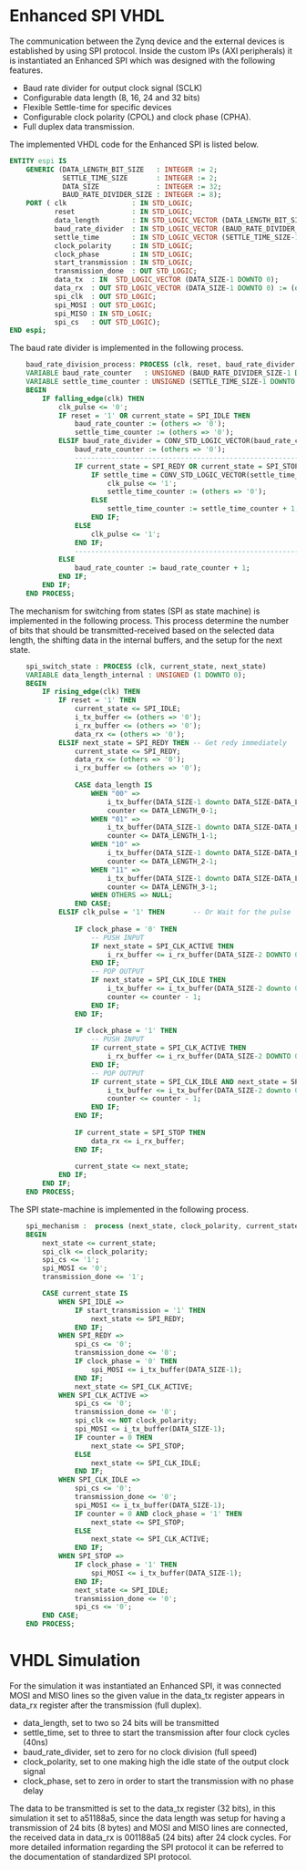 # Enhanced SPI VHDL

The communication between the Zynq device and the external devices is established by using SPI protocol. Inside the custom IPs (AXI peripherals) it is instantiated an Enhanced SPI which was designed with the following features.

* Baud rate divider for output clock signal (SCLK)
* Configurable data length (8, 16, 24 and 32 bits)
* Flexible Settle-time for specific devices
* Configurable clock polarity (CPOL) and clock phase (CPHA).
* Full duplex data transmission.

The implemented VHDL code for the Enhanced SPI is listed below.

```VHDL
ENTITY espi IS
    GENERIC (DATA_LENGTH_BIT_SIZE   : INTEGER := 2;
             SETTLE_TIME_SIZE       : INTEGER := 2;
             DATA_SIZE              : INTEGER := 32;
             BAUD_RATE_DIVIDER_SIZE : INTEGER := 8);
    PORT ( clk                : IN STD_LOGIC;
           reset              : IN STD_LOGIC;
           data_length        : IN STD_LOGIC_VECTOR (DATA_LENGTH_BIT_SIZE-1 DOWNTO 0);
           baud_rate_divider  : IN STD_LOGIC_VECTOR (BAUD_RATE_DIVIDER_SIZE-1 DOWNTO 0);
           settle_time        : IN STD_LOGIC_VECTOR (SETTLE_TIME_SIZE-1 DOWNTO 0);
           clock_polarity     : IN STD_LOGIC;
           clock_phase        : IN STD_LOGIC;
           start_transmission : IN STD_LOGIC;
           transmission_done  : OUT STD_LOGIC;
           data_tx  : IN  STD_LOGIC_VECTOR (DATA_SIZE-1 DOWNTO 0);
           data_rx  : OUT STD_LOGIC_VECTOR (DATA_SIZE-1 DOWNTO 0) := (others => '0');
           spi_clk  : OUT STD_LOGIC;
           spi_MOSI : OUT STD_LOGIC;
           spi_MISO : IN STD_LOGIC;
           spi_cs   : OUT STD_LOGIC);
END espi;
```

The baud rate divider is implemented in the following process.

```VHDL
    baud_rate_division_process: PROCESS (clk, reset, baud_rate_divider, settle_time, clk_pulse)
    VARIABLE baud_rate_counter   : UNSIGNED (BAUD_RATE_DIVIDER_SIZE-1 DOWNTO 0) := (others => '0');
    VARIABLE settle_time_counter : UNSIGNED (SETTLE_TIME_SIZE-1 DOWNTO 0)       := (others => '0');
    BEGIN
        IF falling_edge(clk) THEN
            clk_pulse <= '0';
            IF reset = '1' OR current_state = SPI_IDLE THEN
                baud_rate_counter := (others => '0');
                settle_time_counter := (others => '0');
            ELSIF baud_rate_divider = CONV_STD_LOGIC_VECTOR(baud_rate_counter, BAUD_RATE_DIVIDER_SIZE) THEN
                baud_rate_counter := (others => '0');
                ----------------------------------------------------------------
                IF current_state = SPI_REDY OR current_state = SPI_STOP THEN
                    IF settle_time = CONV_STD_LOGIC_VECTOR(settle_time_counter, SETTLE_TIME_SIZE) THEN
                        clk_pulse <= '1';
                        settle_time_counter := (others => '0');
                    ELSE
                        settle_time_counter := settle_time_counter + 1;
                    END IF;
                ELSE
                    clk_pulse <= '1';
                END IF;
                ----------------------------------------------------------------
            ELSE
                baud_rate_counter := baud_rate_counter + 1;
            END IF;
        END IF;
    END PROCESS;
```

The mechanism for switching from states (SPI as state machine) is implemented in the following process. This process determine the number of bits that should be transmitted-received based on the selected data length, the shifting data in the internal buffers, and the setup for the next state.


```VHDL
    spi_switch_state : PROCESS (clk, current_state, next_state)
    VARIABLE data_length_internal : UNSIGNED (1 DOWNTO 0);
    BEGIN
        IF rising_edge(clk) THEN
            IF reset = '1' THEN
                current_state <= SPI_IDLE;
                i_tx_buffer <= (others => '0');
                i_rx_buffer <= (others => '0');
                data_rx <= (others => '0');
            ELSIF next_state = SPI_REDY THEN -- Get redy immediately
                current_state <= SPI_REDY;
                data_rx <= (others => '0');
                i_rx_buffer <= (others => '0');
                
                CASE data_length IS
                    WHEN "00" =>
                        i_tx_buffer(DATA_SIZE-1 downto DATA_SIZE-DATA_LENGTH_0) <= data_tx(DATA_LENGTH_0-1 downto 0);
                        counter <= DATA_LENGTH_0-1;
                    WHEN "01" =>
                        i_tx_buffer(DATA_SIZE-1 downto DATA_SIZE-DATA_LENGTH_1) <= data_tx(DATA_LENGTH_1-1 downto 0);
                        counter <= DATA_LENGTH_1-1;
                    WHEN "10" =>
                        i_tx_buffer(DATA_SIZE-1 downto DATA_SIZE-DATA_LENGTH_2) <= data_tx(DATA_LENGTH_2-1 downto 0);
                        counter <= DATA_LENGTH_2-1;
                    WHEN "11" =>
                        i_tx_buffer(DATA_SIZE-1 downto DATA_SIZE-DATA_LENGTH_3) <= data_tx(DATA_LENGTH_3-1 downto 0);
                        counter <= DATA_LENGTH_3-1;
                    WHEN OTHERS => NULL;
                END CASE;
            ELSIF clk_pulse = '1' THEN       -- Or Wait for the pulse
                
                IF clock_phase = '0' THEN
                    -- PUSH INPUT
                    IF next_state = SPI_CLK_ACTIVE THEN
                        i_rx_buffer <= i_rx_buffer(DATA_SIZE-2 DOWNTO 0) & spi_MISO;
                    END IF;
                    -- POP OUTPUT
                    IF next_state = SPI_CLK_IDLE THEN
                        i_tx_buffer <= i_tx_buffer(DATA_SIZE-2 downto 0) & '-';
                        counter <= counter - 1;
                    END IF;
                END IF;
                
                IF clock_phase = '1' THEN
                    -- PUSH INPUT
                    IF current_state = SPI_CLK_ACTIVE THEN
                        i_rx_buffer <= i_rx_buffer(DATA_SIZE-2 DOWNTO 0) & spi_MISO;
                    END IF;
                    -- POP OUTPUT
                    IF current_state = SPI_CLK_IDLE AND next_state = SPI_CLK_ACTIVE THEN
                        i_tx_buffer <= i_tx_buffer(DATA_SIZE-2 downto 0) & '-';
                        counter <= counter - 1;
                    END IF;
                END IF;
                
                IF current_state = SPI_STOP THEN
                    data_rx <= i_rx_buffer;
                END IF;
                
                current_state <= next_state;
            END IF;
        END IF;
    END PROCESS;
```

The SPI state-machine is implemented in the following process.

```VHDL
    spi_mechanism :  process (next_state, clock_polarity, current_state, start_transmission, i_tx_buffer, clock_phase, counter)
    BEGIN
        next_state <= current_state;
        spi_clk <= clock_polarity;
        spi_cs <= '1';
        spi_MOSI <= '0';
        transmission_done <= '1';

        CASE current_state IS
            WHEN SPI_IDLE =>
                IF start_transmission = '1' THEN
                    next_state <= SPI_REDY;
                END IF;
            WHEN SPI_REDY =>
                spi_cs <= '0';
                transmission_done <= '0';
                IF clock_phase = '0' THEN
                    spi_MOSI <= i_tx_buffer(DATA_SIZE-1);
                END IF;
                next_state <= SPI_CLK_ACTIVE;
            WHEN SPI_CLK_ACTIVE =>
                spi_cs <= '0';
                transmission_done <= '0';
                spi_clk <= NOT clock_polarity;
                spi_MOSI <= i_tx_buffer(DATA_SIZE-1);
                IF counter = 0 THEN
                    next_state <= SPI_STOP;
                ELSE
                    next_state <= SPI_CLK_IDLE;
                END IF;
            WHEN SPI_CLK_IDLE =>
                spi_cs <= '0';
                transmission_done <= '0';
                spi_MOSI <= i_tx_buffer(DATA_SIZE-1);
                IF counter = 0 AND clock_phase = '1' THEN
                    next_state <= SPI_STOP;
                ELSE
                    next_state <= SPI_CLK_ACTIVE;
                END IF;
            WHEN SPI_STOP =>
                IF clock_phase = '1' THEN
                    spi_MOSI <= i_tx_buffer(DATA_SIZE-1);
                END IF;
                next_state <= SPI_IDLE;
                transmission_done <= '0';
                spi_cs <= '0';
        END CASE;
    END PROCESS;
```

# VHDL Simulation

For the simulation it was instantiated an Enhanced SPI, it was connected MOSI and MISO lines so the given value in the data_tx register appears in data_rx register after the transmission (full duplex).

* data_length, set to two so 24 bits will be transmitted
* settle_time, set to three to start the transmission after four clock cycles (40ns)
* baud_rate_divider, set to zero for no clock division (full speed)
* clock_polarity, set to one making high the idle state of the output clock signal
* clock_phase, set to zero in order to start the transmission with no phase delay

The data to be transmitted is set to the data_tx register (32 bits), in this simulation it set to a51188a5, since the data length was setup for having a transmission of 24 bits (8 bytes) and MOSI and MISO lines are connected, the received data in data_rx is 001188a5 (24 bits) after 24 clock cycles.
For more detailed information regarding the SPI protocol it can be referred to the documentation of standardized SPI protocol.
